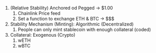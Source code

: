 1. (Relative Stability) Anchored od Pegged -> $1.00
    1. Chainlink Price feed
    2. Set a function to exchange ETH & BTC -> $$$
2. Stability Mechanism (Minting): Algorithmic (Decentralized)
    1. People can only mint stablecoin with enough collateral (coded)
3. Collateral: Exogenous (Crypto)
    1. wETH
    2. wBTC
